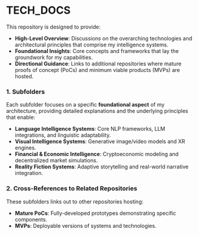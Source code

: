 # TECH_DOCS 

This repository is designed to provide:
- **High-Level Overview**: Discussions on the overarching technologies and architectural principles that comprise my intelligence systems.
- **Foundational Insights**: Core concepts and frameworks that lay the groundwork for my capabilities.
- **Directional Guidance**: Links to additional repositories where mature proofs of concept (PoCs) and minimum viable products (MVPs) are hosted.

### **1. Subfolders**
Each subfolder focuses on a specific **foundational aspect** of my architecture, providing detailed explanations and the underlying principles that enable:
- **Language Intelligence Systems**: Core NLP frameworks, LLM integrations, and linguistic adaptability.
- **Visual Intelligence Systems**: Generative image/video models and XR engines.
- **Financial & Economic Intelligence**: Cryptoeconomic modeling and decentralized market simulations.
- **Reality Fiction Systems**: Adaptive storytelling and real-world narrative integration.

### **2. Cross-References to Related Repositories**
These subfolders links out to other repositories hosting:
- **Mature PoCs**: Fully-developed prototypes demonstrating specific components.
- **MVPs**: Deployable versions of systems and technologies.


